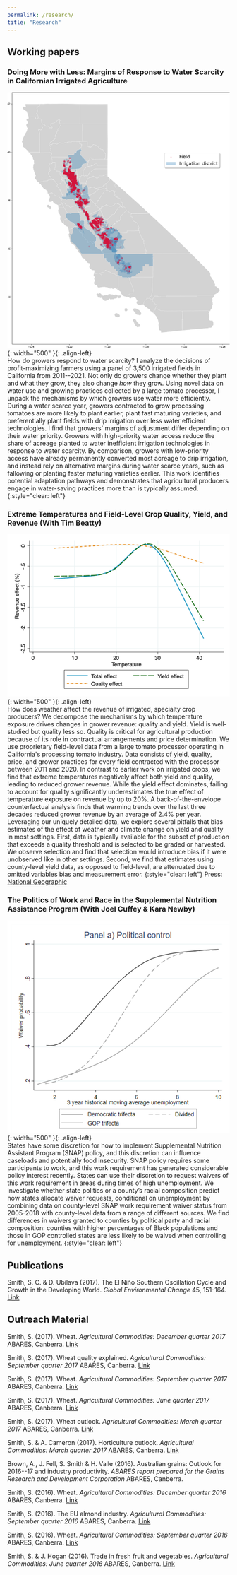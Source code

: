 ```yaml
---
permalink: /research/
title: "Research"
---
```


## Working papers

### Doing More with Less: Margins of Response to Water Scarcity in Californian Irrigated Agriculture
![](../assets/water_districts.png){: width="500" }{: .align-left}  
How do growers respond to water scarcity? I analyze the decisions of profit-maximizing farmers using a panel of 3,500 irrigated fields in California from 2011--2021. Not only do growers change whether they plant and what they grow, they also change *how* they grow. Using novel data on water use and growing practices collected by a large tomato processor, I unpack the mechanisms by which growers use water more efficiently. During a water scarce year, growers contracted to grow processing tomatoes are more likely to plant earlier, plant fast maturing varieties, and preferentially plant fields with drip irrigation over less water efficient technologies. I find that growers' margins of adjustment differ depending on their water priority. Growers with high-priority water access reduce the share of acreage planted to water inefficient irrigation technologies in response to water scarcity. By comparison, growers with low-priority access have already permanently converted most acreage to drip irrigation, and instead rely on alternative margins during water scarce years, such as fallowing or planting faster maturing varieties earlier. This work identifies potential adaptation pathways and demonstrates that agricultural producers engage in water-saving practices more than is typically assumed.
{:style="clear: left"}

### Extreme Temperatures and Field-Level Crop Quality, Yield, and Revenue (With Tim Beatty)
![](../assets/Quality.png){: width="500" }{: .align-left}  
How does weather affect the revenue of irrigated, specialty crop producers? We decompose the mechanisms by which temperature exposure drives changes in grower revenue: quality and yield. Yield is well-studied but quality less so. Quality is critical for agricultural production because of its role in contractual arrangements and price determination. We use proprietary field-level data from a large tomato processor operating in California's processing tomato industry. Data consists of yield, quality, price, and grower practices for every field contracted with the processor between 2011 and 2020. In contrast to earlier work on irrigated crops, we find that extreme temperatures negatively affect both yield and quality, leading to reduced grower revenue. While the yield effect dominates, failing to account for quality significantly underestimates the true effect of temperature exposure on revenue by up to 20%. A back-of-the-envelope counterfactual analysis finds that warming trends over the last three decades reduced grower revenue by an average of 2.4% per year. Leveraging our uniquely detailed data, we explore several pitfalls that bias estimates of the effect of weather and climate change on yield and quality in most settings. First, data is typically available for the subset of production that exceeds a quality threshold and is selected to be graded or harvested. We observe selection and find that selection would introduce bias if it were unobserved like in other settings. Second, we find that estimates using county-level yield data, as opposed to field-level, are attenuated due to omitted variables bias and measurement error.
{:style="clear: left"}
Press: [National Geographic](https://www.nationalgeographic.com/environment/article/climate-change-is-coming-for-your-pizza-sauce)

### The Politics of Work and Race in the Supplemental Nutrition Assistance Program (With Joel Cuffey & Kara Newby)
![](../assets/SNAP.png){: width="500" }{: .align-left}  
States have some discretion for how to implement Supplemental Nutrition Assistant Program (SNAP) policy, and this discretion can influence caseloads and potentially food insecurity. SNAP policy requires some participants to work, and this work requirement has generated considerable policy interest recently. States can use their discretion to request waivers of this work requirement in areas during times of high unemployment. We investigate whether state politics or a county’s racial composition predict how states allocate waiver requests, conditional on unemployment by combining data on county-level SNAP work requirement waiver status from 2005-2018 with county-level data from a range of different sources. We find differences in waivers granted to counties by political party and racial composition: counties with higher percentages of Black populations and those in GOP controlled states are less likely to be waived when controlling for unemployment.
{:style="clear: left"}

## Publications

Smith, S. C. & D. Ubilava (2017). The El Ni&ntilde;o Southern Oscillation Cycle and Growth in the Developing World. <em>Global Environmental Change</em> 45, 151-164. [Link](https://www.sciencedirect.com/science/article/pii/S0959378017300432)

## Outreach Material

Smith, S. (2017). Wheat. <em>Agricultural Commodities: December quarter 2017</em> ABARES, Canberra. [Link](https://www.awe.gov.au/abares/research-topics/agricultural-outlook/previous-reports)

Smith, S. (2017). Wheat quality explained. <em>Agricultural Commodities: September quarter 2017</em> ABARES, Canberra. [Link](https://www.awe.gov.au/abares/research-topics/agricultural-outlook/previous-reports)

Smith, S. (2017). Wheat. <em>Agricultural Commodities: September quarter 2017</em> ABARES, Canberra. [Link](https://www.awe.gov.au/abares/research-topics/agricultural-outlook/previous-reports)

Smith, S. (2017). Wheat. <em>Agricultural Commodities: June quarter 2017</em> ABARES, Canberra. [Link](https://www.awe.gov.au/abares/research-topics/agricultural-outlook/previous-reports)

Smith, S. (2017). Wheat outlook. <em>Agricultural Commodities: March quarter 2017</em> ABARES, Canberra. [Link](https://www.awe.gov.au/abares/research-topics/agricultural-outlook/previous-reports)

Smith, S. & A. Cameron (2017). Horticulture outlook. <em>Agricultural Commodities: March quarter 2017</em> ABARES, Canberra. [Link](https://www.awe.gov.au/abares/research-topics/agricultural-outlook/previous-reports)

Brown, A., J. Fell, S. Smith & H. Valle (2016). Australian grains: Outlook for 2016--17 and industry productivity. <em>ABARES report prepared for the Grains Research and Development Corporation</em> ABARES, Canberra.

Smith, S. (2016). Wheat. <em>Agricultural Commodities: December quarter 2016</em> ABARES, Canberra. [Link](https://www.awe.gov.au/abares/research-topics/agricultural-outlook/previous-reports)

Smith, S. (2016). The EU almond industry. <em>Agricultural Commodities: September quarter 2016</em> ABARES, Canberra. [Link](https://www.awe.gov.au/abares/research-topics/agricultural-outlook/previous-reports)

Smith, S. (2016). Wheat. <em>Agricultural Commodities: September quarter 2016</em> ABARES, Canberra. [Link](https://www.awe.gov.au/abares/research-topics/agricultural-outlook/previous-reports)

Smith, S. & J. Hogan (2016). Trade in fresh fruit and vegetables. <em>Agricultural Commodities: June quarter 2016</em> ABARES, Canberra. [Link](https://www.awe.gov.au/abares/research-topics/agricultural-outlook/previous-reports)
